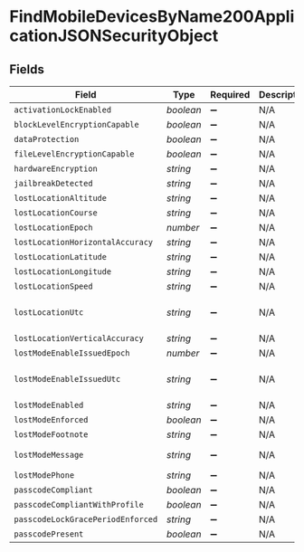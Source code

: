 # FindMobileDevicesByName200ApplicationJSONSecurityObject


## Fields

| Field                             | Type                              | Required                          | Description                       | Example                           |
| --------------------------------- | --------------------------------- | --------------------------------- | --------------------------------- | --------------------------------- |
| `activationLockEnabled`           | *boolean*                         | :heavy_minus_sign:                | N/A                               |                                   |
| `blockLevelEncryptionCapable`     | *boolean*                         | :heavy_minus_sign:                | N/A                               |                                   |
| `dataProtection`                  | *boolean*                         | :heavy_minus_sign:                | N/A                               |                                   |
| `fileLevelEncryptionCapable`      | *boolean*                         | :heavy_minus_sign:                | N/A                               |                                   |
| `hardwareEncryption`              | *string*                          | :heavy_minus_sign:                | N/A                               |                                   |
| `jailbreakDetected`               | *string*                          | :heavy_minus_sign:                | N/A                               | Normal                            |
| `lostLocationAltitude`            | *string*                          | :heavy_minus_sign:                | N/A                               | 242.88067627                      |
| `lostLocationCourse`              | *string*                          | :heavy_minus_sign:                | N/A                               | -1                                |
| `lostLocationEpoch`               | *number*                          | :heavy_minus_sign:                | N/A                               | 1517598680459                     |
| `lostLocationHorizontalAccuracy`  | *string*                          | :heavy_minus_sign:                | N/A                               | 65.0                              |
| `lostLocationLatitude`            | *string*                          | :heavy_minus_sign:                | N/A                               | 44.81436821                       |
| `lostLocationLongitude`           | *string*                          | :heavy_minus_sign:                | N/A                               | -91.502672                        |
| `lostLocationSpeed`               | *string*                          | :heavy_minus_sign:                | N/A                               | -1                                |
| `lostLocationUtc`                 | *string*                          | :heavy_minus_sign:                | N/A                               | 2018-02-02T13:11:20.459-0600      |
| `lostLocationVerticalAccuracy`    | *string*                          | :heavy_minus_sign:                | N/A                               | 10.0                              |
| `lostModeEnableIssuedEpoch`       | *number*                          | :heavy_minus_sign:                | N/A                               | 1517598768512                     |
| `lostModeEnableIssuedUtc`         | *string*                          | :heavy_minus_sign:                | N/A                               | 2018-02-02T13:12:48.512-0600      |
| `lostModeEnabled`                 | *string*                          | :heavy_minus_sign:                | N/A                               | true                              |
| `lostModeEnforced`                | *boolean*                         | :heavy_minus_sign:                | N/A                               | true                              |
| `lostModeFootnote`                | *string*                          | :heavy_minus_sign:                | N/A                               |                                   |
| `lostModeMessage`                 | *string*                          | :heavy_minus_sign:                | N/A                               | Please return to Company          |
| `lostModePhone`                   | *string*                          | :heavy_minus_sign:                | N/A                               | 555-555-5555                      |
| `passcodeCompliant`               | *boolean*                         | :heavy_minus_sign:                | N/A                               |                                   |
| `passcodeCompliantWithProfile`    | *boolean*                         | :heavy_minus_sign:                | N/A                               |                                   |
| `passcodeLockGracePeriodEnforced` | *string*                          | :heavy_minus_sign:                | N/A                               | Not Available                     |
| `passcodePresent`                 | *boolean*                         | :heavy_minus_sign:                | N/A                               |                                   |